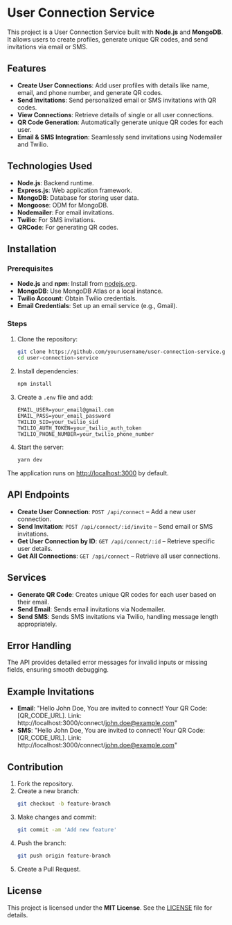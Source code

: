 # User Connection Service

This project is a User Connection Service built with **Node.js** and **MongoDB**. It allows users to create profiles, generate unique QR codes, and send invitations via email or SMS.

## Features

- **Create User Connections**: Add user profiles with details like name, email, and phone number, and generate QR codes.
- **Send Invitations**: Send personalized email or SMS invitations with QR codes.
- **View Connections**: Retrieve details of single or all user connections.
- **QR Code Generation**: Automatically generate unique QR codes for each user.
- **Email & SMS Integration**: Seamlessly send invitations using Nodemailer and Twilio.

## Technologies Used

- **Node.js**: Backend runtime.
- **Express.js**: Web application framework.
- **MongoDB**: Database for storing user data.
- **Mongoose**: ODM for MongoDB.
- **Nodemailer**: For email invitations.
- **Twilio**: For SMS invitations.
- **QRCode**: For generating QR codes.

## Installation

### Prerequisites

- **Node.js** and **npm**: Install from [nodejs.org](https://nodejs.org).
- **MongoDB**: Use MongoDB Atlas or a local instance.
- **Twilio Account**: Obtain Twilio credentials.
- **Email Credentials**: Set up an email service (e.g., Gmail).

### Steps

1. Clone the repository:
   ```bash
   git clone https://github.com/yourusername/user-connection-service.git
   cd user-connection-service
   ```
2. Install dependencies:
   ```bash
   npm install
   ```
3. Create a `.env` file and add:
   ```env
   EMAIL_USER=your_email@gmail.com
   EMAIL_PASS=your_email_password
   TWILIO_SID=your_twilio_sid
   TWILIO_AUTH_TOKEN=your_twilio_auth_token
   TWILIO_PHONE_NUMBER=your_twilio_phone_number
   ```
4. Start the server:
   ```bash
   yarn dev
   ```

The application runs on [http://localhost:3000](http://localhost:3000) by default.

## API Endpoints

- **Create User Connection**: `POST /api/connect` – Add a new user connection.
- **Send Invitation**: `POST /api/connect/:id/invite` – Send email or SMS invitations.
- **Get User Connection by ID**: `GET /api/connect/:id` – Retrieve specific user details.
- **Get All Connections**: `GET /api/connect` – Retrieve all user connections.

## Services

- **Generate QR Code**: Creates unique QR codes for each user based on their email.
- **Send Email**: Sends email invitations via Nodemailer.
- **Send SMS**: Sends SMS invitations via Twilio, handling message length appropriately.

## Error Handling

The API provides detailed error messages for invalid inputs or missing fields, ensuring smooth debugging.

## Example Invitations

- **Email**: "Hello John Doe, You are invited to connect! Your QR Code: [QR_CODE_URL]. Link: http://localhost:3000/connect/john.doe@example.com"
- **SMS**: "Hello John Doe, You are invited to connect! Your QR Code: [QR_CODE_URL]. Link: http://localhost:3000/connect/john.doe@example.com"

## Contribution

1. Fork the repository.
2. Create a new branch:
   ```bash
   git checkout -b feature-branch
   ```
3. Make changes and commit:
   ```bash
   git commit -am 'Add new feature'
   ```
4. Push the branch:
   ```bash
   git push origin feature-branch
   ```
5. Create a Pull Request.

## License

This project is licensed under the **MIT License**. See the [LICENSE](LICENSE) file for details.


